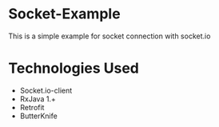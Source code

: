 # Socket-Example
This is a simple example for socket connection with socket.io

# Technologies Used
- Socket.io-client
- RxJava 1.+
- Retrofit
- ButterKnife
